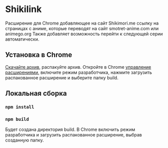 # Shikilink

Расширение для Chrome добавляющее на сайт Shikimori.me ссылку на страницах с аниме, которые переводят на сайт smotret-anime.com или animego.org
Также добавляет возможность перейти к следующей серии автоматически.

## Установка в Chrome
[Скачайте архив](https://github.com/xjl0/shikilink/releases/download/1.0.3/build.zip), распакуйте архив.
Откройте в Chrome [управление расширениями](chrome://extensions/), включите режим разработчика, нажмите загрузить распакованное расширение и выберите папку build.

## Локальная сборка

### `npm install`
### `npm build`

Будет создана директория build. В Chrome включить режим разработчика и загрузить распакованное расширение, выбрав созданную папку.
